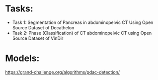 # Tasks:
* Task 1: Segmentation of Pancreas in abdominopelvic CT Using Open Source Dataset of Decathelon
* Task 2: Phase (Classification) of CT abdominopelvic CT using Open Source Dataset of VinDir 





# Models:
https://grand-challenge.org/algorithms/pdac-detection/
